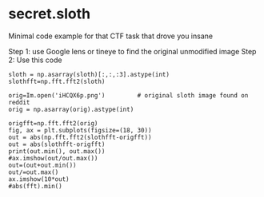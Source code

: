 # secret.sloth

Minimal code example for that CTF task that drove you insane

Step 1: use Google lens or tineye to find the original unmodified image
Step 2: Use this code

```
sloth = np.asarray(sloth)[:,:,:3].astype(int)
slothfft=np.fft.fft2(sloth)

orig=Im.open('iHCQX6p.png')         # original sloth image found on reddit
orig = np.asarray(orig).astype(int)

origfft=np.fft.fft2(orig)
fig, ax = plt.subplots(figsize=(18, 30))
out = abs(np.fft.fft2(slothfft-origfft))
out = abs(slothfft-origfft)
print(out.min(), out.max())
#ax.imshow(out/out.max())
out=(out+out.min())
out/=out.max()
ax.imshow(10*out)
#abs(fft).min()
```

